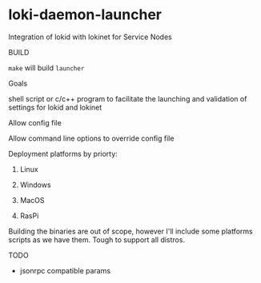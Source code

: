 # loki-daemon-launcher

Integration of lokid with lokinet for Service Nodes



BUILD



`make` will build `launcher`



Goals

shell script or c/c++ program to facilitate the launching and validation of settings for lokid and lokinet



Allow config file


Allow command line options to override config file



Deployment platforms by priorty:

1. Linux

2. Windows

3. MacOS

4. RasPi



Building the binaries are out of scope, however I'll include some platforms scripts as we have them. Tough to support all distros.



TODO

- jsonrpc compatible params


